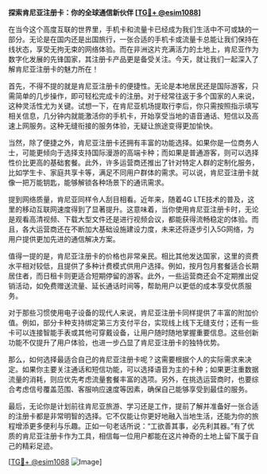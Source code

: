 **探索肯尼亚注册卡：你的全球通信新伙伴 [[TG💪+ @esim1088](https://t.me/s/esim1088)]**

在当今这个高度互联的世界里，手机卡和流量卡已经成为我们生活中不可或缺的一部分。无论是在国内还是出国旅行，一张合适的手机卡或流量卡总能让我们保持在线状态，享受无拘无束的网络体验。而在非洲这片充满活力的土地上，肯尼亚作为数字化发展的先锋国家，其注册卡产品更是备受关注。今天，就让我们一起深入了解肯尼亚注册卡的魅力所在！

首先，不得不提的就是肯尼亚注册卡的便捷性。无论是本地居民还是国际游客，只需简单的几步操作，即可轻松完成卡的注册。对于经常往返于多个国家的人来说，这种灵活性尤为关键。试想一下，在肯尼亚机场提取行李后，你只需按照指示填写相关信息，几分钟内就能激活你的手机卡，开始享受当地的语音通话、短信以及高速上网服务。这种无缝衔接的服务体验，无疑让旅途变得更加愉快。

当然，除了便捷之外，肯尼亚注册卡还拥有丰富的功能选择。如果你是一位商务人士，可能更倾向于选择支持国际漫游的高端卡种；而如果是普通游客，则可以选择性价比更高的基础套餐。此外，许多运营商还推出了针对特定人群的定制化服务，比如学生卡、家庭共享卡等，满足不同用户群体的需求。可以说，肯尼亚注册卡就像一把万能钥匙，能够解锁各种场景下的通讯需求。

提到网络质量，肯尼亚同样令人刮目相看。近年来，随着4G LTE技术的普及，这里的移动互联网速度得到了显著提升。这意味着，当你使用肯尼亚注册卡时，无论是观看高清视频、下载大型文件还是进行视频会议，都能获得流畅稳定的体验。而且，各大运营商还在不断加大基础设施建设力度，未来还将逐步引入5G网络，为用户提供更加先进的通信解决方案。

值得一提的是，肯尼亚注册卡的价格也非常亲民。相比其他发达国家，这里的资费水平相对较低，且提供了多种计费模式供用户选择。例如，按月包月套餐适合长期居住者，而日租卡则更适合短期停留的游客。此外，一些运营商还会不定期推出促销活动，如免费赠送流量、延长通话时间等，帮助用户以更低的成本享受优质服务。

对于那些习惯使用电子设备的现代人来说，肯尼亚注册卡同样提供了丰富的附加价值。例如，部分卡种支持绑定第三方支付平台，实现线上线下无缝支付；还有一些卡可以连接智能手表或其他可穿戴设备，让用户随时随地掌握重要信息。这些创新功能不仅提升了用户体验，也进一步凸显了肯尼亚注册卡的独特优势。

那么，如何选择最适合自己的肯尼亚注册卡呢？这需要根据个人的实际需求来决定。如果你主要关注通话和短信功能，可以选择语音为主的卡种；如果更注重数据流量的消耗，则应优先考虑流量套餐丰富的选项。另外，在挑选运营商时，也要综合考虑信号覆盖范围、客服响应速度等因素，确保自己能够享受到最佳的服务。

最后，无论你是计划前往肯尼亚旅游、学习还是工作，提前了解并准备好一张合适的注册卡都是非常明智的选择。它不仅能让你更好地融入当地生活，还能为你的旅程增添更多便利与乐趣。正如一句老话所说：“工欲善其事，必先利其器。”有了优质的肯尼亚注册卡作为工具，相信每一位用户都能在这片神奇的土地上留下属于自己的精彩足迹。

[[TG💪+ @esim1088](https://t.me/s/esim1088) ![Image](https://i.postimg.cc/4NQfJmqS/Snipaste-2025-05-13-00-14-12.png)]
